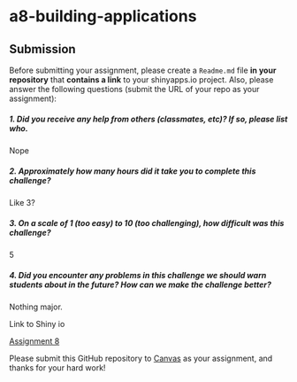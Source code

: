 # a8-building-applications

Submission
----------

Before submitting your assignment, please create a `Readme.md` file **in your repository** that **contains a link** to your shinyapps.io project. Also, please answer the following questions (submit the URL of your repo as your assignment):

##### 1. Did you receive any help from others (classmates, etc)? If so, please list who.
Nope

##### 2. Approximately how many hours did it take you to complete this challenge?

Like 3?

##### 3. On a scale of 1 (too easy) to 10 (too challenging), how difficult was this challenge?

5

##### 4. Did you encounter any problems in this challenge we should warn students about in the future? How can we make the challenge better?

Nothing major.

Link to Shiny io

[Assignment 8](https://d95wang.shinyapps.io/a8-building-applications/)

Please submit this GitHub repository to <a href="https://canvas.uw.edu/courses/1023398/assignments/3079013" target="_blank">Canvas</a> as your assignment, and thanks for your hard work!
